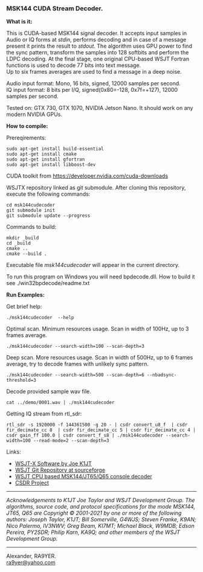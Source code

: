 ### MSK144 CUDA Stream Decoder.

**What is it:**

This is CUDA-based MSK144 signal decoder. It accepts input samples in Audio or IQ forms at *stdin*, performs decoding and in case of a message present it prints the result to *stdout*. The algorithm uses GPU power to find the sync pattern, transform the samples into 128 softbits and perform the LDPC decoding. At the final stage, one original CPU-based WSJT Fortran functions is used to decode 77 bits into text message.  
Up to six frames averages are used to find a message in a deep noise.


Audio input format: Mono, 16 bits, signed, 12000 samples per second.  
IQ input format: 8 bits per I/Q, signed(0x80=-128, 0x7f=+127), 12000 samples per second.

Tested on: GTX 730, GTX 1070, NVIDIA Jetson Nano. It should work on any modern NVIDIA GPUs. 

**How to compile:**

Prereqirements:

```shell
sudo apt-get install build-essential
sudo apt-get install cmake
sudo apt-get install gfortran
sudo apt-get install libboost-dev

```
CUDA toolkit from https://developer.nvidia.com/cuda-downloads

WSJTX repository linked as git submodule. After cloning this repository, execute the following commands:
```shell
cd msk144cudecoder
git submodule init
git submodule update --progress
```

Commands to build:
```shell
mkdir _build
cd _build
cmake ..
cmake --build . 
```

Executable file *msk144cudecoder* will appear in the current directory.

To run this program on Windows you will need bpdecode.dll. How to build it see ./win32bpdecode/readme.txt


**Run Examples:**

Get brief help:
```shell
./msk144cudecoder  --help
```

Optimal scan. Minimum resources usage. Scan in width of 100Hz, up to 3 frames average.
```shell
./msk144cudecoder --search-width=100 --scan-depth=3
```

Deep scan. More resources usage. Scan in width of 500Hz, up to 6 frames average, try to decode frames with unlikely sync pattern.
```shell
./msk144cudecoder --search-width=500 --scan-depth=6 --nbadsync-threshold=3 
```

Decode provided sample wav file.
```shell
cat ../demo/0001.wav | ./msk144cudecoder
```

Getting IQ stream from rtl_sdr:
```shell
rtl_sdr -s 1920000 -f 144361500 -g 20 - | csdr convert_u8_f  | csdr fir_decimate_cc 8  | csdr fir_decimate_cc 5 | csdr fir_decimate_cc 4 | csdr gain_ff 100.0 | csdr convert_f_s8 | ./msk144cudecoder --search-width=100 --read-mode=2 --scan-depth=3
```


Links:  
- [WSJT-X Software by Joe K1JT](https://wsjt.sourceforge.io)
- [WSJT Git Repository at sourceforge](https://sourceforge.net/p/wsjt/wsjtx/ci/master/tree/)
- [WSJT CPU based MSK144/JT65/Q65 console decoder](https://github.com/alexander-sholohov/msk144decoder/)
- [CSDR Project](https://github.com/ha7ilm/csdr/)

---

*Acknowledgements to K1JT Joe Taylor and WSJT Development Group. The algorithms, source code, and protocol specifications for the mode MSK144, JT65, Q65 are Copyright © 2001-2021 by one or more of the following authors: Joseph Taylor, K1JT; Bill Somerville, G4WJS; Steven Franke, K9AN; Nico Palermo, IV3NWV; Greg Beam, KI7MT; Michael Black, W9MDB; Edson Pereira, PY2SDR; Philip Karn, KA9Q; and other members of the WSJT Development Group.*

---

Alexander, RA9YER.  
ra9yer@yahoo.com
